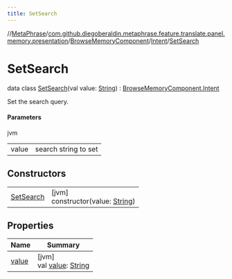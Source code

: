 ```yaml
---
title: SetSearch
---
```

//[MetaPhrase](../../../../../index.html)/[com.github.diegoberaldin.metaphrase.feature.translate.panel.memory.presentation](../../../index.html)/[BrowseMemoryComponent](../../index.html)/[Intent](../index.html)/[SetSearch](index.html)



# SetSearch

data class [SetSearch](index.html)(val value: [String](https://kotlinlang.org/api/latest/jvm/stdlib/kotlin/-string/index.html)) : [BrowseMemoryComponent.Intent](../index.html)

Set the search query.



#### Parameters


jvm

| | |
|---|---|
| value | search string to set |



## Constructors


| | |
|---|---|
| [SetSearch](-set-search.html) | [jvm]<br>constructor(value: [String](https://kotlinlang.org/api/latest/jvm/stdlib/kotlin/-string/index.html)) |


## Properties


| Name | Summary |
|---|---|
| [value](value.html) | [jvm]<br>val [value](value.html): [String](https://kotlinlang.org/api/latest/jvm/stdlib/kotlin/-string/index.html) |

